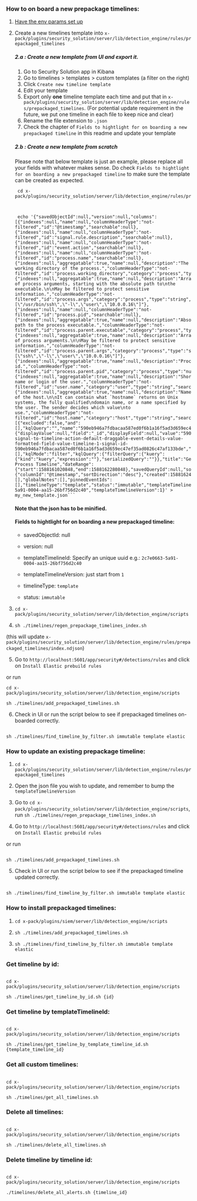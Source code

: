 

### How to on board a new prepackage timelines:



1.  [Have the env params set up](https://github.com/elastic/kibana/blob/master/x-pack/plugins/security_solution/server/lib/detection_engine/README.md)

2. Create a new timelines template into `x-pack/plugins/security_solution/server/lib/detection_engine/rules/prepackaged_timelines`

	##### 2.a : Create a new template from UI and export it.

	 1. Go to Security Solution app in Kibana
	 2. Go to timelines > templates > custom templates (a filter on the right)
	 3. Click `Create new timeline template`
	 4. Edit your template
	 5. Export only **one** timeline template each time and put that in `x-pack/plugins/security_solution/server/lib/detection_engine/rules/prepackaged_timelines`. (For potential update requirement in the future, we put one timeline in each file to keep nice and clear)
	 6. Rename the file extension to `.json`
	 7. Check the chapter of `Fields to hightlight for on boarding a new prepackaged timeline` in this readme and update your template




	##### 2.b : Create a new template from scratch
	Please note that below template is just an example, please replace all your fields with whatever makes sense. Do check `Fields to hightlight for on boarding a new prepackaged timeline` to make sure the template can be created as expected.


		cd x-pack/plugins/security_solution/server/lib/detection_engine/rules/prepackaged_timelines



		echo '{"savedObjectId":null,"version":null,"columns":[{"indexes":null,"name":null,"columnHeaderType":"not-filtered","id":"@timestamp","searchable":null},{"indexes":null,"name":null,"columnHeaderType":"not-filtered","id":"signal.rule.description","searchable":null},{"indexes":null,"name":null,"columnHeaderType":"not-filtered","id":"event.action","searchable":null},{"indexes":null,"name":null,"columnHeaderType":"not-filtered","id":"process.name","searchable":null},{"indexes":null,"aggregatable":true,"name":null,"description":"The working directory of the process.","columnHeaderType":"not-filtered","id":"process.working_directory","category":"process","type":"string","searchable":null,"example":"/home/alice"},{"indexes":null,"aggregatable":true,"name":null,"description":"Array of process arguments, starting with the absolute path to\nthe executable.\n\nMay be filtered to protect sensitive information.","columnHeaderType":"not-filtered","id":"process.args","category":"process","type":"string","searchable":null,"example":"[\"/usr/bin/ssh\",\"-l\",\"user\",\"10.0.0.16\"]"},{"indexes":null,"name":null,"columnHeaderType":"not-filtered","id":"process.pid","searchable":null},{"indexes":null,"aggregatable":true,"name":null,"description":"Absolute path to the process executable.","columnHeaderType":"not-filtered","id":"process.parent.executable","category":"process","type":"string","searchable":null,"example":"/usr/bin/ssh"},{"indexes":null,"aggregatable":true,"name":null,"description":"Array of process arguments.\n\nMay be filtered to protect sensitive information.","columnHeaderType":"not-filtered","id":"process.parent.args","category":"process","type":"string","searchable":null,"example":"[\"ssh\",\"-l\",\"user\",\"10.0.0.16\"]"},{"indexes":null,"aggregatable":true,"name":null,"description":"Process id.","columnHeaderType":"not-filtered","id":"process.parent.pid","category":"process","type":"number","searchable":null,"example":"4242"},{"indexes":null,"aggregatable":true,"name":null,"description":"Short name or login of the user.","columnHeaderType":"not-filtered","id":"user.name","category":"user","type":"string","searchable":null,"example":"albert"},{"indexes":null,"aggregatable":true,"name":null,"description":"Name of the host.\n\nIt can contain what `hostname` returns on Unix systems, the fully qualified\ndomain name, or a name specified by the user. The sender decides which value\nto use.","columnHeaderType":"not-filtered","id":"host.name","category":"host","type":"string","searchable":null}],"dataProviders":[{"excluded":false,"and":[],"kqlQuery":"","name":"590eb946a7fdbacaa587ed0f6b1a16f5ad3d659ec47ef35ad0826c47af133bde","queryMatch":{"displayValue":null,"field":"_id","displayField":null,"value":"590eb946a7fdbacaa587ed0f6b1a16f5ad3d659ec47ef35ad0826c47af133bde","operator":":"},"id":"send-signal-to-timeline-action-default-draggable-event-details-value-formatted-field-value-timeline-1-signal-id-590eb946a7fdbacaa587ed0f6b1a16f5ad3d659ec47ef35ad0826c47af133bde","enabled":true}],"description":"","eventType":"all","filters":[],"kqlMode":"filter","kqlQuery":{"filterQuery":{"kuery":{"kind":"kuery","expression":""},"serializedQuery":""}},"title":"Generic Process Timeline","dateRange":{"start":1588161020848,"end":1588162280848},"savedQueryId":null,"sort":{"columnId":"@timestamp","sortDirection":"desc"},"created":1588162404153,"createdBy":"Elastic","updated":1588604767818,"updatedBy":"Elastic","eventNotes":[],"globalNotes":[],"pinnedEventIds":[],"timelineType":"template","status":"immutable","templateTimelineId":"2c7e0663-5a91-0004-aa15-26bf756d2c40","templateTimelineVersion":1}' > my_new_template.json```

	#### Note that the json has to be minified.
	#### Fields to hightlight for on boarding a new prepackaged timeline:

	- savedObjectId: null

	- version: null

	- templateTimelineId: Specify an unique uuid e.g.: `2c7e0663-5a91-0004-aa15-26bf756d2c40`

	- templateTimelineVersion: just start from `1`

	- timelineType: `template`

	- status: `immutable`



3.  ```cd x-pack/plugins/security_solution/server/lib/detection_engine/scripts```

4.  ```sh ./timelines/regen_prepackage_timelines_index.sh```

(this will update `x-pack/plugins/security_solution/server/lib/detection_engine/rules/prepackaged_timelines/index.ndjson`)



5. Go to `http://localhost:5601/app/security#/detections/rules` and click on `Install Elastic prebuild rules`

or run

```
cd x-pack/plugins/security_solution/server/lib/detection_engine/scripts

sh ./timelines/add_prepackaged_timelines.sh

```



6. Check in UI or run the script below to see if prepackaged timelines on-boarded correctly.

```

sh ./timelines/find_timeline_by_filter.sh immutable template elastic

```



### How to update an existing prepackage timeline:

1.  ```cd x-pack/plugins/security_solution/server/lib/detection_engine/rules/prepackaged_timelines```

2. Open the json file you wish to update, and remember to bump the `templateTimelineVersion`

3. Go to ```cd x-pack/plugins/security_solution/server/lib/detection_engine/scripts```, run ```sh ./timelines/regen_prepackage_timelines_index.sh```

4. Go to `http://localhost:5601/app/security#/detections/rules` and click on `Install Elastic prebuild rules`

or run

```

sh ./timelines/add_prepackaged_timelines.sh

```



5. Check in UI or run the script below to see if the prepackaged timeline updated correctly.

```

sh ./timelines/find_timeline_by_filter.sh immutable template elastic

```




### How to install prepackaged timelines:

1.  ```cd x-pack/plugins/siem/server/lib/detection_engine/scripts```

2.  ```sh ./timelines/add_prepackaged_timelines.sh```

3.  ```sh ./timelines/find_timeline_by_filter.sh immutable template elastic```



### Get timeline by id:

```

cd x-pack/plugins/security_solution/server/lib/detection_engine/scripts

sh ./timelines/get_timeline_by_id.sh {id}

```




### Get timeline by templateTimelineId:

```

cd x-pack/plugins/security_solution/server/lib/detection_engine/scripts

sh ./timelines/get_timeline_by_template_timeline_id.sh {template_timeline_id}

```




### Get all custom timelines:

```

cd x-pack/plugins/security_solution/server/lib/detection_engine/scripts

sh ./timelines/get_all_timelines.sh

```




### Delete all timelines:

```

cd x-pack/plugins/security_solution/server/lib/detection_engine/scripts

sh ./timelines/delete_all_timelines.sh

```



### Delete timeline by timeline id:

```

cd x-pack/plugins/security_solution/server/lib/detection_engine/scripts

./timelines/delete_all_alerts.sh {timeline_id}

```
